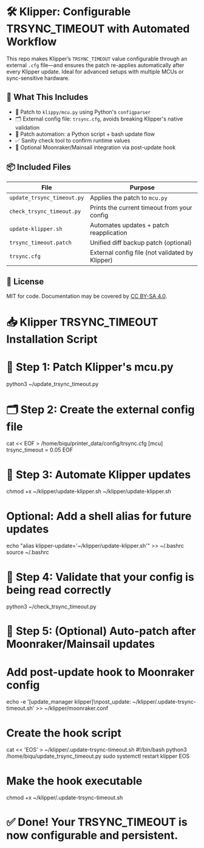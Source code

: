 # 🛠️ Klipper: Configurable TRSYNC_TIMEOUT with Automated Workflow

This repo makes Klipper’s `TRSYNC_TIMEOUT` value configurable through an external `.cfg` file—and ensures the patch re-applies automatically after every Klipper update. Ideal for advanced setups with multiple MCUs or sync-sensitive hardware.

## 🚀 What This Includes

- 🔧 Patch to `klippy/mcu.py` using Python's `configparser`
- 🗂 External config file: `trsync.cfg`, avoids breaking Klipper's native validation
- 🤖 Patch automation: a Python script + bash update flow
- ✅ Sanity check tool to confirm runtime values
- 🔁 Optional Moonraker/Mainsail integration via post-update hook

## 📦 Included Files

| File                      | Purpose                                         |
|---------------------------|-------------------------------------------------|
| `update_trsync_timeout.py`| Applies the patch to `mcu.py`                   |
| `check_trsync_timeout.py` | Prints the current timeout from your config     |
| `update-klipper.sh`       | Automates updates + patch reapplication         |
| `trsync_timeout.patch`    | Unified diff backup patch (optional)            |
| `trsync.cfg`              | External config file (not validated by Klipper) |

## 📜 License

MIT for code. Documentation may be covered by [CC BY-SA 4.0](https://creativecommons.org/licenses/by-sa/4.0/).

# 📥 Klipper TRSYNC_TIMEOUT Installation Script

# 🔧 Step 1: Patch Klipper's mcu.py
python3 ~/update_trsync_timeout.py

# 🗂 Step 2: Create the external config file
cat << EOF > /home/biqu/printer_data/config/trsync.cfg
[mcu]
trsync_timeout = 0.05
EOF

# 🔁 Step 3: Automate Klipper updates
chmod +x ~/klipper/update-klipper.sh
~/klipper/update-klipper.sh

# Optional: Add a shell alias for future updates
echo "alias klipper-update='~/klipper/update-klipper.sh'" >> ~/.bashrc
source ~/.bashrc

# 🧪 Step 4: Validate that your config is being read correctly
python3 ~/check_trsync_timeout.py

# 🧩 Step 5: (Optional) Auto-patch after Moonraker/Mainsail updates

# Add post-update hook to Moonraker config
echo -e '[update_manager klipper]\npost_update: ~/klipper/.update-trsync-timeout.sh' >> ~/klipper/moonraker.conf

# Create the hook script
cat << 'EOS' > ~/klipper/.update-trsync-timeout.sh
#!/bin/bash
python3 /home/biqu/update_trsync_timeout.py
sudo systemctl restart klipper
EOS

# Make the hook executable
chmod +x ~/klipper/.update-trsync-timeout.sh

# ✅ Done! Your TRSYNC_TIMEOUT is now configurable and persistent.

